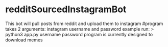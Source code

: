 # redditSourcedInstagramBot
This bot will pull posts from reddit and upload them to instagram
#program takes 2 arguments: instagram username and password
example run: > python3 app.py username password
program is currently designed to download memes
